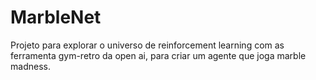 # MarbleNet

Projeto para explorar o universo de reinforcement learning com as ferramenta gym-retro da open ai, para criar um agente que joga marble madness.
